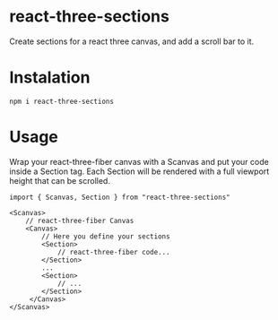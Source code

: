 # react-three-sections

Create sections for a react three canvas, and add a scroll bar to it.

# Instalation

`npm i react-three-sections`

# Usage

Wrap your react-three-fiber canvas with a Scanvas and put your code inside a Section tag. Each Section will be rendered with a full viewport height that can be scrolled.

```
import { Scanvas, Section } from "react-three-sections"

<Scanvas>
    // react-three-fiber Canvas
    <Canvas>
        // Here you define your sections
        <Section>
            // react-three-fiber code...
        </Section>
        ...
        <Section>
            // ...
        </Section>
     </Canvas>
</Scanvas>
```
